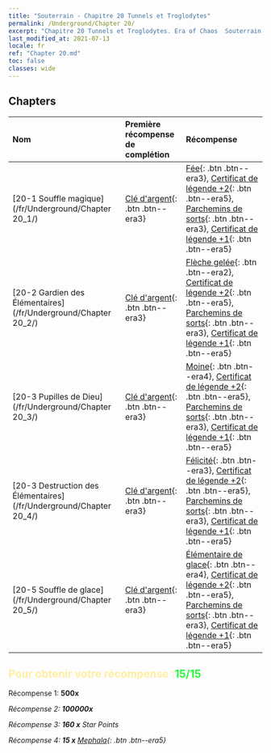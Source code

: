 ```yaml
---
title: "Souterrain - Chapitre 20 Tunnels et Troglodytes"
permalink: /Underground/Chapter 20/
excerpt: "Chapitre 20 Tunnels et Troglodytes. Era of Chaos  Souterrain - Chapitre 20. Tunnels et Troglodytes"
last_modified_at: 2021-07-13
locale: fr
ref: "Chapter 20.md"
toc: false
classes: wide
---
```


## Chapters

  | Nom |  Première récompense de complétion | Récompense |
  |:------------|:------------|:------------| 
  | [20-1 Souffle magique](/fr/Underground/Chapter 20_1/) | [Clé d'argent](/ItemsFR/con_693/){: .btn .btn--era3} | [Fée](/ItemsFR/unt_262/){: .btn .btn--era3}, [Certificat de légende +2](/ItemsFR/mat_81/){: .btn .btn--era5}, [Parchemins de sorts](/ItemsFR/con_694/){: .btn .btn--era3}, [Certificat de légende +1](/ItemsFR/mat_74/){: .btn .btn--era5} |
  | [20-2 Gardien des Élémentaires](/fr/Underground/Chapter 20_2/) | [Clé d'argent](/ItemsFR/con_693/){: .btn .btn--era3} | [Flèche gelée](/ItemsFR/her_431/){: .btn .btn--era2}, [Certificat de légende +2](/ItemsFR/mat_81/){: .btn .btn--era5}, [Parchemins de sorts](/ItemsFR/con_694/){: .btn .btn--era3}, [Certificat de légende +1](/ItemsFR/mat_74/){: .btn .btn--era5} |
  | [20-3 Pupilles de Dieu](/fr/Underground/Chapter 20_3/) | [Clé d'argent](/ItemsFR/con_693/){: .btn .btn--era3} | [Moine](/ItemsFR/unt_194/){: .btn .btn--era4}, [Certificat de légende +2](/ItemsFR/mat_81/){: .btn .btn--era5}, [Parchemins de sorts](/ItemsFR/con_694/){: .btn .btn--era3}, [Certificat de légende +1](/ItemsFR/mat_74/){: .btn .btn--era5} |
  | [20-3 Destruction des Élémentaires](/fr/Underground/Chapter 20_4/) | [Clé d'argent](/ItemsFR/con_693/){: .btn .btn--era3} | [Félicité](/ItemsFR/her_424/){: .btn .btn--era3}, [Certificat de légende +2](/ItemsFR/mat_81/){: .btn .btn--era5}, [Parchemins de sorts](/ItemsFR/con_694/){: .btn .btn--era3}, [Certificat de légende +1](/ItemsFR/mat_74/){: .btn .btn--era5} |
  | [20-5 Souffle de glace](/fr/Underground/Chapter 20_5/) | [Clé d'argent](/ItemsFR/con_693/){: .btn .btn--era3} | [Élémentaire de glace](/ItemsFR/unt_264/){: .btn .btn--era4}, [Certificat de légende +2](/ItemsFR/mat_81/){: .btn .btn--era5}, [Parchemins de sorts](/ItemsFR/con_694/){: .btn .btn--era3}, [Certificat de légende +1](/ItemsFR/mat_74/){: .btn .btn--era5} |


## <span style="color: #ffeea0">Pour obtenir votre récompense :</span><span style="color: #27f73a">15/15</span>

 Récompense 1:  **500x** <i class="fas fa-gem"/>

 Récompense 2:  **100000x** <i class="fas fa-coins"/>

 Récompense 3: **160 x** Star Points

 Récompense 4: **15 x** [Mephala](/ItemsFR/her_367/){: .btn .btn--era5}


